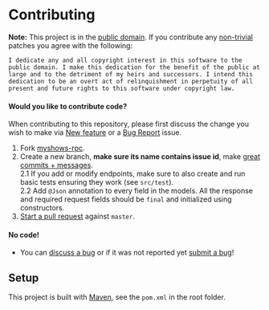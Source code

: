 Contributing
============

**Note:** This project is in the [public domain](UNLICENSE). If you contribute any [non-trivial][8]
patches you agree with the following:

    I dedicate any and all copyright interest in this software to the
    public domain. I make this dedication for the benefit of the public at
    large and to the detriment of my heirs and successors. I intend this
    dedication to be an overt act of relinquishment in perpetuity of all
    present and future rights to this software under copyright law.

#### Would you like to contribute code?

When contributing to this repository, please first discuss the change you wish to make via [New feature][6] or a [Bug Report][5] issue.

1. Fork [myshows-rpc][1].
2. Create a new branch, **make sure its name contains issue id**, make [great commits + messages][2].   
2.1 If you add or modify endpoints, make sure to also create and run basic tests ensuring they work (see `src/test`).  
2.2 Add `@Json` annotation to every field in the models. All the response and required request fields should be `final` and initialized using constructors.   
3. [Start a pull request][3] against `master`.

#### No code!
* You can [discuss a bug][4] or if it was not reported yet [submit a bug][5]!

Setup
-----

This project is built with [Maven][7], see the `pom.xml` in the root folder.


 [1]: https://github.com/srgsf/myshows-rpc/fork
 [2]: http://robots.thoughtbot.com/post/48933156625/5-useful-tips-for-a-better-commit-message
 [3]: https://github.com/srgsf/myshows-rpc/compare
 [4]: https://github.com/srgsf/myshows-rpc/issues
 [5]: https://github.com/srgsf/myshows-rpc/issues/new?assignees=&labels=bug&template=bug_report.md&title=
 [6]: https://github.com/srgsf/myshows-rpc/issues/new?assignees=srgsf&labels=enhancement&template=feature_request.md&title=
 [7]: https://maven.apache.org/
 [8]: http://www.gnu.org/prep/maintain/maintain.html#Legally-Significant
